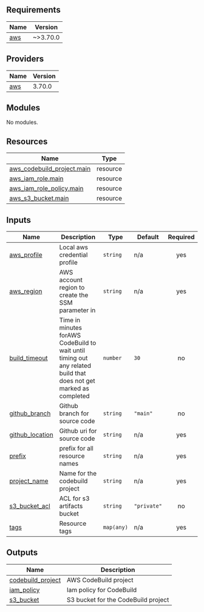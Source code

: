 <!-- BEGIN_TF_DOCS -->
## Requirements

| Name | Version |
|------|---------|
| <a name="requirement_aws"></a> [aws](#requirement\_aws) | ~>3.70.0 |

## Providers

| Name | Version |
|------|---------|
| <a name="provider_aws"></a> [aws](#provider\_aws) | 3.70.0 |

## Modules

No modules.

## Resources

| Name | Type |
|------|------|
| [aws_codebuild_project.main](https://registry.terraform.io/providers/hashicorp/aws/latest/docs/resources/codebuild_project) | resource |
| [aws_iam_role.main](https://registry.terraform.io/providers/hashicorp/aws/latest/docs/resources/iam_role) | resource |
| [aws_iam_role_policy.main](https://registry.terraform.io/providers/hashicorp/aws/latest/docs/resources/iam_role_policy) | resource |
| [aws_s3_bucket.main](https://registry.terraform.io/providers/hashicorp/aws/latest/docs/resources/s3_bucket) | resource |

## Inputs

| Name | Description | Type | Default | Required |
|------|-------------|------|---------|:--------:|
| <a name="input_aws_profile"></a> [aws\_profile](#input\_aws\_profile) | Local aws credential profile | `string` | n/a | yes |
| <a name="input_aws_region"></a> [aws\_region](#input\_aws\_region) | AWS account region to create the SSM parameter in | `string` | n/a | yes |
| <a name="input_build_timeout"></a> [build\_timeout](#input\_build\_timeout) | Time in minutes forAWS CodeBuild to wait until timing out any related build that does not get marked as completed | `number` | `30` | no |
| <a name="input_github_branch"></a> [github\_branch](#input\_github\_branch) | Github branch for source code | `string` | `"main"` | no |
| <a name="input_github_location"></a> [github\_location](#input\_github\_location) | Github uri for source code | `string` | n/a | yes |
| <a name="input_prefix"></a> [prefix](#input\_prefix) | prefix for all resource names | `string` | n/a | yes |
| <a name="input_project_name"></a> [project\_name](#input\_project\_name) | Name for the codebuild project | `string` | n/a | yes |
| <a name="input_s3_bucket_acl"></a> [s3\_bucket\_acl](#input\_s3\_bucket\_acl) | ACL for s3 artifacts bucket | `string` | `"private"` | no |
| <a name="input_tags"></a> [tags](#input\_tags) | Resource tags | `map(any)` | n/a | yes |

## Outputs

| Name | Description |
|------|-------------|
| <a name="output_codebuild_project"></a> [codebuild\_project](#output\_codebuild\_project) | AWS CodeBuild project |
| <a name="output_iam_policy"></a> [iam\_policy](#output\_iam\_policy) | Iam policy for CodeBuild |
| <a name="output_s3_bucket"></a> [s3\_bucket](#output\_s3\_bucket) | S3 bucket for the CodeBuild project |
<!-- END_TF_DOCS -->